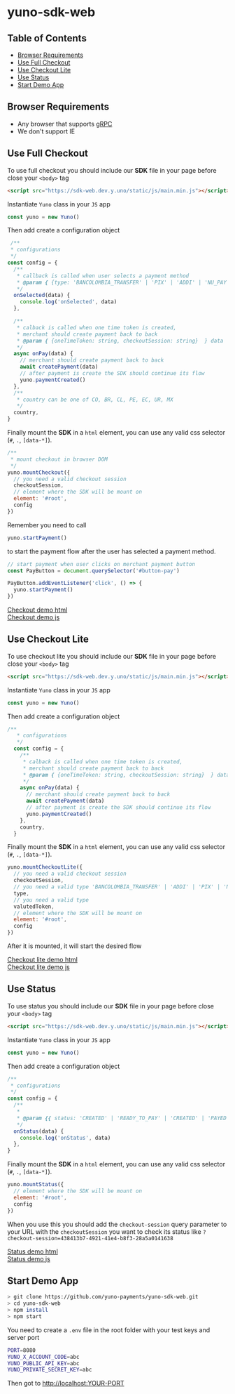 # yuno-sdk-web

## Table of Contents

  - [Browser Requirements](#browser-requirements)
  - [Use Full Checkout](#use-full-checkout)
  - [Use Checkout Lite](#use-checkout-lite)
  - [Use Status](#use-status)
  - [Start Demo App](#start-demo-app)
## Browser Requirements

* Any browser that supports [gRPC](https://grpc.io/blog/state-of-grpc-web/)
* We don't support IE 


## Use Full Checkout

To use full checkout you should include our **SDK** file in your page before close your `<body>` tag

```html
<script src="https://sdk-web.dev.y.uno/static/js/main.min.js"></script>
```

Instantiate `Yuno` class in your `JS` app

```javascript
const yuno = new Yuno()
```

Then add create a configuration object

```javascript
 /**
 * configurations
 */
const config = {
  /**
   * callback is called when user selects a payment method
   * @param { {type: 'BANCOLOMBIA_TRANSFER' | 'PIX' | 'ADDI' | 'NU_PAY', name: string} } data 
   */
  onSelected(data) {
    console.log('onSelected', data)
  },

  /**
   * calback is called when one time token is created,
   * merchant should create payment back to back
   * @param { {oneTimeToken: string, checkoutSession: string}  } data 
   */
  async onPay(data) {
    // merchant should create payment back to back
    await createPayment(data)
    // after payment is create the SDK should continue its flow
    yuno.paymentCreated()
  },
  /**
   * country can be one of CO, BR, CL, PE, EC, UR, MX
   */
  country,
}
```

Finally mount the **SDK** in a `html` element, you can use any valid css selector (`#`, `.`, `[data-*]`).

```javascript
/**
 * mount checkout in browser DOM
 */
yuno.mountCheckout({ 
  // you need a valid checkout session
  checkoutSession,
  // element where the SDK will be mount on
  element: '#root', 
  config 
})
```

Remember you need to call 
```javascript
yuno.startPayment()
```
to start the payment flow after the user has selected a payment method.

```javascript
// start payment when user clicks on merchant payment button
const PayButton = document.querySelector('#button-pay')

PayButton.addEventListener('click', () => {
  yuno.startPayment()
})
```

[Checkout demo html](checkout.html)  
[Checkout demo js](static/checkout.js)


## Use Checkout Lite

To use checkout lite you should include our **SDK** file in your page before close your `<body>` tag

```html
<script src="https://sdk-web.dev.y.uno/static/js/main.min.js"></script>
```

Instantiate `Yuno` class in your `JS` app

```javascript
const yuno = new Yuno()
```

Then add create a configuration object

```javascript
/**
   * configurations
   */
  const config = {
    /**
     * calback is called when one time token is created,
     * merchant should create payment back to back
     * @param { {oneTimeToken: string, checkoutSession: string}  } data 
     */
    async onPay(data) {
      // merchant should create payment back to back
      await createPayment(data)
      // after payment is create the SDK should continue its flow
      yuno.paymentCreated()
    },
    country,
  }
```

Finally mount the **SDK** in a `html` element, you can use any valid css selector (`#`, `.`, `[data-*]`).

```javascript
yuno.mountCheckoutLite({ 
  // you need a valid checkout session
  checkoutSession,
  // you need a valid type 'BANCOLOMBIA_TRANSFER' | 'ADDI' | 'PIX' | 'NU_PAY
  type,
  // you need a valid type
  valutedToken,
  // element where the SDK will be mount on
  element: '#root',
  config 
})
```

After it is mounted, it will start the desired flow

[Checkout lite demo html](checkout-lite.html)  
[Checkout lite demo js](static/checkout-lite.js)

## Use Status

To use status you should include our **SDK** file in your page before close your `<body>` tag

```html
<script src="https://sdk-web.dev.y.uno/static/js/main.min.js"></script>
```

Instantiate `Yuno` class in your `JS` app

```javascript
const yuno = new Yuno()
```

Then add create a configuration object

```javascript
/**
 * configurations
 */
const config = {
  /**
   * 
   * @param {{ status: 'CREATED' | 'READY_TO_PAY' | 'CREATED' | 'PAYED' | 'REJECTED' | 'CANCELLED' | 'ERROR' | 'DECLINED'}} data 
   */
  onStatus(data) {
    console.log('onStatus', data)
  },
}
```

Finally mount the **SDK** in a `html` element, you can use any valid css selector (`#`, `.`, `[data-*]`).

```javascript
yuno.mountStatus({ 
  // element where the SDK will be mount on
  element: '#root',
  config 
})
```

When you use this you should add the `checkout-session` query parameter to your URL with the `checkoutSession` you want to check its status like `?checkout-session=438413b7-4921-41e4-b8f3-28a5a0141638`

[Status demo html](status.html)  
[Status demo js](static/status.js)


## Start Demo App

```sh
> git clone https://github.com/yuno-payments/yuno-sdk-web.git
> cd yuno-sdk-web
> npm install
> npm start
```

You need to create a `.env` file in the root folder with your test keys and server port

```sh
PORT=8080
YUNO_X_ACCOUNT_CODE=abc
YUNO_PUBLIC_API_KEY=abc
YUNO_PRIVATE_SECRET_KEY=abc
```

Then got to [http://localhost:YOUR-PORT](http://localhost:YOUR-PORT)